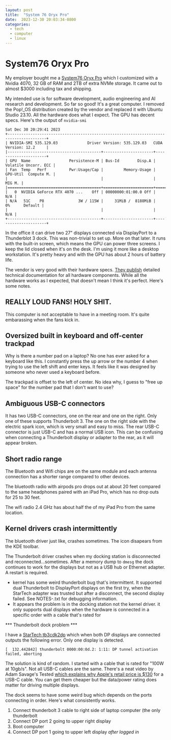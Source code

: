 ```yaml
---
layout: post
title:  "System 76 Oryx Pro"
date:  2023-12-30 20:03:34-0800
categories:
  - tech
  - computer
  - linux
---
```

# System76 Oryx Pro

My employer bought me a [System76 Oryx Pro](https://system76.com/laptops/oryx) which I customized with a Nvidia 4070, 32 GB of RAM and 2TB of extra NVMe storage. It came out to almost $3000 including tax and shipping.

My intended use is for software development, audio engineering and AI research and development. So far so good! It's a great computer. I removed the Pop!_OS distribution created by the vendor and replaced it with Ubuntu Studio 23.10. All the hardware does what I expect. The GPU has decent specs. Here's the output of `nvidia-smi`

```
Sat Dec 30 20:29:41 2023
+---------------------------------------------------------------------------------------+
| NVIDIA-SMI 535.129.03             Driver Version: 535.129.03   CUDA Version: 12.2     |
|-----------------------------------------+----------------------+----------------------+
| GPU  Name                 Persistence-M | Bus-Id        Disp.A | Volatile Uncorr. ECC |
| Fan  Temp   Perf          Pwr:Usage/Cap |         Memory-Usage | GPU-Util  Compute M. |
|                                         |                      |               MIG M. |
|=========================================+======================+======================|
|   0  NVIDIA GeForce RTX 4070 ...    Off | 00000000:01:00.0 Off |                  N/A |
| N/A   51C    P8               3W / 115W |     31MiB /  8188MiB |      0%      Default |
|                                         |                      |                  N/A |
+-----------------------------------------+----------------------+----------------------+
```

In the office it can drive two 27" displays connected via DisplayPort to a Thunderblot 3 dock. This was non-trivial to set up. More on that later. It runs with the built-in screen, which means the GPU can power three screens. I keep the lid closed when it's on the desk. I'm using it more like a desktop workstation. It's pretty heavy and with the GPU has about 2 hours of battery life.

The vendor is very good with their hardware specs. [They publish](https://tech-docs.system76.com/models/oryp6/repairs.html) detailed technical documentation for all hardware components. While all the hardware works as I expected, that doesn't mean I think it's perfect. Here's some notes.

## REALLY LOUD FANS! HOLY SHIT. 

This computer is not acceptable to have in a meeting room. It's quite embarassing when the fans kick in.

## Oversized built in keyboard and off-center trackpad 

Why is there a number pad on a laptop? No one has ever asked for a keyboard like this. I constantly press the up arrow or the number 4 when trying to use the left shift and enter keys. It feels like it was designed by someone who never used a keyboard before.

The trackpad is offset to the left of center. No idea why, I guess to "free up space" for the number pad that I don't want to use?

## Ambiguous USB-C connectors 

It has two USB-C connectors, one on the rear and one on the right. Only one of these supports Thunderbolt 3. The one on the right side with the electric spark icon, which is very small and easy to miss. The rear USB-C connector is just USB-C and has a normal USB icon. This can be confusing when connecting a Thunderbolt display or adapter to the rear, as it will appear broken.

## Short radio range
 
The Bluetooth and Wifi chips are on the same module and each antenna connection has a shorter range compared to other devices. 

The bluetooth radio with airpods pro drops out at about 20 feet compared to the same headphones paired with an iPad Pro, which has no drop outs for 25 to 30 feet.

The wifi radio 2.4 GHz has about half the of my iPad Pro from the same location.

## Kernel drivers crash intermittently

The bluetooth driver just like, crashes sometimes. The icon disapears from the KDE toolbar.

The Thunderbolt driver crashes when my docking station is disconnected and reconnected...sometimes. After a memory dump to `dmesg` the dock continues to work for the displays but not as a USB hub or Ethernet adapter. A restart is required.

* kernel has some weird thunderbolt bug that's intermittent. It supported dual Thunderbolt to DisplayPort displays on the first try, when the StarTech adapter was trusted but after a disconnect, the second display failed. See NOTES-.txt for debugging information.
* It appears the problem is in the docking station not the kernel driver. it only supports dual displays when the hardware is connected in a specific order with a cable that's rated for 


*** Thunderbolt dock problem ***

I have a [StarTech tb3cdk2dp](https://www.startech.com/en-us/universal-laptop-docking-stations/tb3cdk2dp) which when both DP displays are connected outputs the following error. Only one display is detected.

```
[  132.442842] thunderbolt 0000:00:0d.2: 1:11: DP tunnel activation failed, aborting
```

The solution is kind of random. I started with a cable that is rated for "100W at 10gb/s". Not all USB-C cables are the same. There's a neat video by Adam Savage's Tested [which explains why Apple's retail price is $130](https://www.youtube.com/watch?v=AD5aAd8Oy84) for a USB-C cable. You can get them cheaper but the data/power rating does matter for driving multiple displays.

The dock seems to have some weird bug which depends on the ports connecting in order. Here's what consistently works.

1. Connect thunderbolt 3 cable to right side of laptop computer (the only thunderbolt
2. Connect DP port 2 going to upper right display
3. Boot computer
4. Connect DP port 1 going to upper left display *after logged in*
